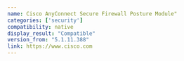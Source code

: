 ```yaml
---
name: Cisco AnyConnect Secure Firewall Posture Module"
categories: ['security']
compatibility: native
display_result: "Compatible"
version_from: "5.1.11.388"
link: https://www.cisco.com
---
```

